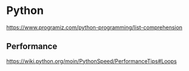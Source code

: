 # Python
https://www.programiz.com/python-programming/list-comprehension
## Performance
https://wiki.python.org/moin/PythonSpeed/PerformanceTips#Loops
